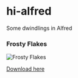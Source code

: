 # hi-alfred
Some dwindlings in Alfred

### Frosty Flakes
![Frosty Flakes](https://github.com/artivilla/hi-alfred/blob/master/screenshots/frosty-flakes.png)

[Download here](https://www.alfredapp.com/extras/theme/ZHGcsxjYiJ)